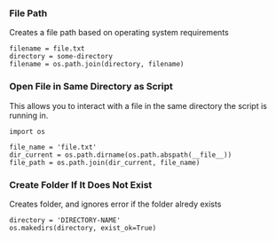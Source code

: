 ### File Path
Creates a file path based on operating system requirements
```
filename = file.txt
directory = some-directory
filename = os.path.join(directory, filename)
```

### Open File in Same Directory as Script
This allows you to interact with a file in the same directory the script is running in.
```
import os

file_name = 'file.txt'
dir_current = os.path.dirname(os.path.abspath(__file__))
file_path = os.path.join(dir_current, file_name)
```

### Create Folder If It Does Not Exist
Creates folder, and ignores error if the folder alredy exists

```
directory = 'DIRECTORY-NAME'
os.makedirs(directory, exist_ok=True)
```
